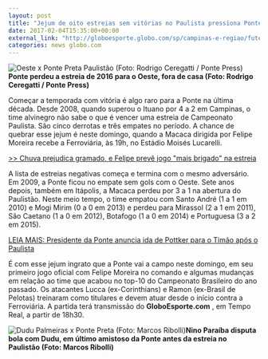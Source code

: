 ```yaml
---
layout: post
title: "Jejum de oito estreias sem vitórias no Paulista pressiona Ponte no domingo"
date: 2017-02-04T15:35:00+00:00
external_link: "http://globoesporte.globo.com/sp/campinas-e-regiao/futebol/times/ponte-preta/noticia/2017/02/jejum-de-oito-estreias-sem-vitorias-no-paulista-pressiona-ponte-no-domingo.html"
categories: news globo.com
---
```

 ![Oeste x Ponte Preta Paulistão (Foto: Rodrigo Ceregatti / Ponte Press)](http://s2.glbimg.com/TjvkF-TdsLMUSlV-fw-ZAsG4jQw=/291x0:995x539/300x230/s.glbimg.com/es/ge/f/original/2016/01/30/oestexponte_1.jpg "Oeste x Ponte Preta Paulistão (Foto: Rodrigo Ceregatti / Ponte Press)")**Ponte perdeu a estreia de 2016 para o Oeste, fora de casa (Foto: Rodrigo Ceregatti / Ponte Press)**

Começar a temporada com vitória é algo raro para a Ponte na última década. Desde 2008, quando superou o Ituano por 4 a 2 em Campinas, o time alvinegro não sabe o que é vencer uma estreia de Campeonato Paulista. São cinco derrotas e três empates no período. A chance de quebrar esse jejum é neste domingo, quando a Macaca dirigida por Felipe Moreira recebe a Ferroviária, às 19h, no Estádio Moisés Lucarelli.

[\>\>&nbsp;Chuva prejudica gramado, e Felipe prevê jogo "mais brigado" na estreia](http://globoesporte.globo.com/sp/campinas-e-regiao/futebol/times/ponte-preta/noticia/2017/02/chuva-prejudica-gramado-e-felipe-preve-jogo-mais-brigado-na-estreia.html)

A lista de estreias negativas começa e termina com o mesmo adversário. Em 2009, a Ponte ficou no empate sem gols com o Oeste. Sete anos depois, também em Itápolis, a Macaca perdeu por 3 a 1 na abertura do Paulistão. Neste meio tempo, o time empatou com Santo André (1 a 1 em 2010) e Mogi Mirim (0 a 0 em 2013) e perdeu para Mirassol (2 a 1 em 2011), São Caetano (1 a 0 em 2012), Botafogo (1 a 0 em 2014) e Portuguesa (3 a 2 em 2015).

[LEIA MAIS:&nbsp;Presidente da Ponte anuncia ida de Pottker para o Timão após o Paulista](http://globoesporte.globo.com/sp/campinas-e-regiao/futebol/noticia/2017/02/presidente-da-ponte-anuncia-ida-de-pottker-para-o-timao-apos-o-paulista.html)

É com esse jejum ingrato que a Ponte vai a campo neste domingo, em seu primeiro jogo oficial com Felipe Moreira no comando e algumas mudanças em relação ao time que acabou no top-10 do Campeonato Brasileiro do ano passado. Os atacantes Lucca (ex-Corinthians) e Ramon (ex-Brasil de Pelotas) treinaram como titulares e devem atuar desde o início contra a Ferroviária. A partida terá transmissão do **GloboEsporte.com** , em Tempo Real, a partir de 18h30.

 ![Dudu Palmeiras x Ponte Preta (Foto: Marcos Ribolli)](http://s2.glbimg.com/oBKssDlYeNPO3wXlQq26KoUXZwc=/0x168:4256x2635/690x400/s.glbimg.com/es/ge/f/original/2017/01/29/rib6294.jpg "Dudu Palmeiras x Ponte Preta (Foto: Marcos Ribolli)")**Nino Paraíba disputa bola com Dudu, em&nbsp;último amistoso da Ponte antes da estreia no Paulistão (Foto: Marcos Ribolli)**

